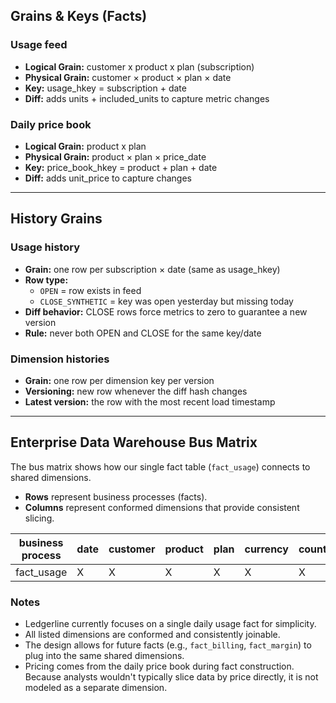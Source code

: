## Grains & Keys (Facts)

### Usage feed
- **Logical Grain:** customer x product x plan (subscription)
- **Physical Grain:** customer × product × plan × date 
- **Key:** usage_hkey = subscription + date  
- **Diff:** adds units + included_units to capture metric changes

### Daily price book
- **Logical Grain:** product x plan
- **Physical Grain:** product × plan × price_date  
- **Key:** price_book_hkey = product + plan + date  
- **Diff:** adds unit_price to capture changes

---

## History Grains

### Usage history
- **Grain:** one row per subscription × date (same as usage_hkey)  
- **Row type:**  
  - `OPEN` = row exists in feed  
  - `CLOSE_SYNTHETIC` = key was open yesterday but missing today  
- **Diff behavior:** CLOSE rows force metrics to zero to guarantee a new version  
- **Rule:** never both OPEN and CLOSE for the same key/date  

### Dimension histories
- **Grain:** one row per dimension key per version  
- **Versioning:** new row whenever the diff hash changes  
- **Latest version:** the row with the most recent load timestamp  

---

## Enterprise Data Warehouse Bus Matrix

The bus matrix shows how our single fact table (`fact_usage`) connects to shared dimensions.  

- **Rows** represent business processes (facts).  
- **Columns** represent conformed dimensions that provide consistent slicing.  

| business process | date | customer | product | plan | currency | country |
|------------------|------|----------|---------|------|----------|---------|
| fact_usage       |  X   |    X     |    X    |  X   |    X     |    X    |

### Notes
- Ledgerline currently focuses on a single daily usage fact for simplicity.  
- All listed dimensions are conformed and consistently joinable.  
- The design allows for future facts (e.g., `fact_billing`, `fact_margin`) to plug into the same shared dimensions.  
- Pricing comes from the daily price book during fact construction. Because analysts wouldn't typically slice data by price directly, it is not modeled as a separate dimension.  
